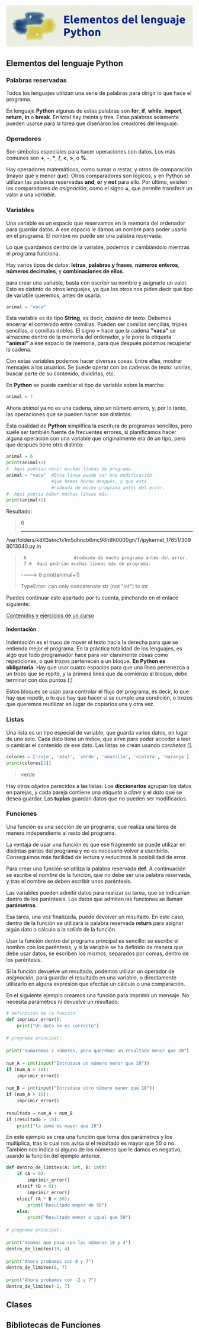![Primeros Pasos - imagen](Imagenes/Elementos_python.png)

## Elementos del lenguaje Python

### Palabras reservadas

Todos los lenguajes utilizan una serie de palabras para dirigir lo que hace el programa.

En lenguaje **Python** algunas de estas palabras son **for**, **if**, **while**, **import**, **return**, **in** o **break**. En total hay treinta y tres. Estas palabras solamente pueden usarse para la tarea que diseñaron los creadores del lenguaje.

### Operadores

Son símbolos especiales para hacer operaciones con datos. Los más comunes son **+**, **-**, **\***, **/**, **<**, **>**, o **%**.

Hay operadores matemáticos, como sumar o restar, y otros de comparación (mayor que y menor que). Otros comparadores son lógicos, y en Python se utilizan las palabras reservadas **and**, **or** y **not** para ello. Por último, existen los comparadores de *asignación*, como el signo **=**, que permite transferir un valor a una *variable*.

### Variables

Una variable es un espacio que reservamos en la memoria del ordenador para guardar datos. A ese espacio le damos un nombre para poder usarlo en el programa. El nombre no puede ser una palabra reservada.

Lo que guardamos dentro de la variable, podemos ir cambiándolo mientras el programa funciona.

Hay varios tipos de datos: **letras**, **palabras y frases**, **números enteros**, **números decimales**, y **combinaciones de ellos**.

para crear una variable, basta con escribir su nombre y asignarle un valor. Esto es distinto de otros lenguajes, ya que los otros nos piden decir qué tipo de variable queremos, antes de usarla.

```python
animal = "vaca"
```
Esta variable es de tipo **String**, es decir, *cadena de texto*. Debemos encerrar el contenido entre comillas. Pueden ser comillas sencillas, triples sencillas, o comillas dobles. El signo *=* hace que la cadena **"vaca"** se almacene dentro de la memoria del ordenador, y le pone la etiqueta **"animal"** a ese espacio de memoria, para que después podamos recuperar la cadena.

Con estas variables podemos hacer diversas cosas. Entre ellas, mostrar mensajes a los usuarios. Se puede operar con las cadenas de texto: unirlas, buscar parte de su contenido, dividirlas, etc.

En **Python** se puede cambiar el tipo de variable sobre la marcha:
```python
animal = 7
```
Ahora *animal* ya no es una cadena, sino un número entero, y, por lo tanto, las operaciones que se pueden hacer son distintas.

Esta cualidad de **Python** simplifica la escritura de programas sencillos, pero suele ser también fuente de frecuentes errores, si planificamos hacer alguna operación con una variable que originalmente era de un tipo, pero que después tiene otro distinto:

```python
animal = 6
print(animal+1)
#  Aquí podrían venir muchas líneas de programa.
animal = "vaca"  #Esta línea puede ser una modificación
                 #que hemos hecho después, y que está
                 #rodeada de mucho programa antes del error.
#  Aquí podría haber muchas líneas más.
print(animal+1)
```
Resultado:
> 6
>
>---------------------------------------------------------------------------
/var/folders/k8/l3stnc1x1m5dhncb6mc96h9h0000gn/T/ipykernel_17651/3099013040.py in <module>
>      6                  #rodeada de mucho programa antes del error.
>      7 #  Aquí podrían muchas líneas más de programa.
>----> 8 print(animal+1)
>
>TypeError: can only concatenate str (not "int") to str

Puedes continuar este apartado por tu cuenta, pinchando en el enlace siguiente:

[Contenidos y ejercicios de un curso](https://colab.research.google.com/github/institutohumai/cursos-python/blob/master/Introduccion/1_TiposDatos/tipos-datos.ipynb)

#### Indentación

Indentación es el truco de mover el texto hacia la derecha para que se entienda mejor el programa. En la práctica totalidad de los lenguajes, es algo que todo programador hace para ver claramente cosas como repeticiones, o qué trozos pertenecen a un bloque. **En Python es obligatoria**. Hay que usar cuatro espacios para que una línea pertenezca a un trozo que se repite, y la primera linea que da comienzo al bloque, debe terminar con dos puntos (:)

Estos bloques se usan para controlar el flujo del programa, es decir, lo que hay que repetir, o lo que hay que hacer si se cumple una condición, o trozos que queremos reutilizar en lugar de copiarlos una y otra vez.

### Listas

Una lista es un tipo especial de variable, que guarda varios datos, en lugar de uno solo. Cada dato tiene un índice, que sirve para poder acceder a leer o cambiar el contenido de ese dato. Las listas se crean usando *corchetes* [].
```python
colores = ['rojo', 'azul', 'verde', 'amarillo', 'violeta', 'naranja']
print(colores[2])
```
> verde

Hay otros *objetos* parecidos a las listas: Los **diccionarios** agrupan los datos en parejas, y cada pareja contiene una *etiqueta* o *clave* y el *dato* que se desea guardar. Las **tuplas** guardan datos que no pueden ser modificados.

### Funciones

Una función es una sección de un programa, que realiza una tarea de manera independiente al resto del programa.

La ventaja de usar una función es que ese fragmento se puede utilizar en distintas partes del programa y no es necesario volver a escribirlo. Conseguimos más facilidad de lectura y reducimos la posibilidad de error.

Para crear una función se utiliza la palabra reservada **def**. A continuación se escribe el *nombre* de la función, que no debe ser una palabra reservada, y tras el nombre se deben escribir unos paréntesis.

Las variables pueden admitir datos para realizar su tarea, que se indicarían dentro de los paréntesis. Los datos que admiten las funciones se llaman **parámetros**.

Esa tarea, una vez finalizada, puede devolver un resultado. En este caso, dentro de la función se utilizará la palabra reservada **return** para asignar algún dato o cálculo a la *salida* de la función.

Usar la función dentro del programa principal es sencillo: se escribe el nombre con los paréntesis, y si la variable se ha definido de manera que debe usar datos, se escriben los mismos, separados por comas, dentro de los paréntesis.

Si la función devuelve un resultado, podemos utilizar un operador de *asignación*, para guardar el resultado en una variable, o directamente utilizarlo en alguna expresión que efectúe un cálculo o una comparación.

En el siguiente ejemplo creamos una función para imprimir un mensaje. No necesita parámetros ni devuelve un resultado:

```Python
# definición de la función:
def imprimir_error():
    print("Un dato no es correcto")

# programa principal:

print("Sumaremos 2 números, pero queremos un resultado menor que 20")

num_A = int(input("Introduce un número menor que 10"))
if (num_A > 10):
    imprimir_error()

num_B = int(input("Introduce otro número menor que 10"))
if (num_A > 10):
    imprimir_error()

resultado = num_A + num_B
if (resultado > 10):
    print("la suma es mayor que 10")
```

En este ejemplo se crea una función que toma dos parámetros y los multiplica, tras lo cual nos avisa si el resultado es mayor que 50 o no. También nos indica si alguno de los números que le damos es negativo, usando la función del ejemplo anterior.

```Python
def dentro_de_limites(A: int, B: int):
    if (A < 0):
        imprimir_error()
    elseif (B < 0):
        imprimir_error()
    elseif (A * B > 50):
        print("Resultado mayor de 50")
    else:
        print("Resultado menor o igual que 50")

# programa principal:

print("Veamos que pasa con los números 10 y 4")
dentro_de_limites(10, 4)

print("Ahora probamos con 8 y 7")
dentro_de_limites(8, 7)

print("Ahora probamos con -2 y 7")
dentro_de_limites(-2, 7)
```

## Clases

## Bibliotecas de Funciones
